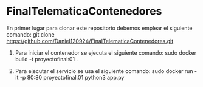 # FinalTelematicaContenedores
En primer lugar para clonar este repositorio debemos emplear el siguiente comando:
git clone https://github.com/Daniel120924/FinalTelematicaContenedores.git 

  1. Para iniciar el contenedor se ejecuta el siguiente comando: sudo docker build -t proyectofinal:01 .

  2. Para ejecutar el servicio se usa el siguiente comando: sudo docker run -it -p 80:80 proyectofinal:01 python3 app.py
